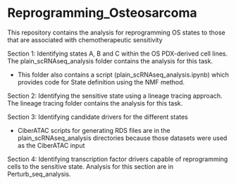 # Reprogramming_Osteosarcoma

This repository contains the analysis for reprogramming OS states to those that are associated with chemotherapeutic sensitivity


Section 1: Identifying states A, B and C within the OS PDX-derived cell lines. The plain_scRNAseq_analysis folder contains the analysis for this task.

- This folder also contains a script (plain_scRNAseq_analysis.ipynb) which provides code for State definition using the NMF method.

Section 2: Identifying the sensitive state using a lineage tracing approach. The lineage tracing folder contains the analysis for this task.

Section 3: Identifying candidate drivers for the different states

- CiberATAC scripts for generating RDS files are in the plain_scRNAseq_analysis directories because those datasets were used as the CiberATAC input

Section 4: Identifying transcription factor drivers capable of reprogramming cells to the sensitive state. Analysis for this section are in Perturb_seq_analysis.